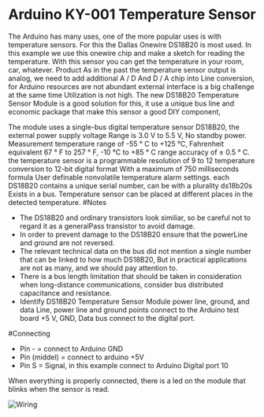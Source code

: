 # Arduino KY-001 Temperature Sensor

The Arduino has many uses, one of the more popular uses is with temperature sensors. For this the Dallas Onewire DS18B20 is most used. In this example we use this onewire chip and make a sketch for reading the temperature.
With this sensor you can get the temperature in your room, car, whatever.
Product
As in the past the temperature sensor output is analog, we need to add additional A / D And D / A chip into Line conversion, for Arduino resources are not abundant external interface is a big challenge at the same time Utilization is not high. The new DS18B20 Temperature Sensor Module is a good solution for this, it use a unique bus line and economic package that make this sensor a good DIY component,

The module uses a single-bus digital temperature sensor DS18B20, the external power supply voltage Range is 3.0 V to 5.5 V, No standby power. Measurement temperature range of -55 ° C to +125 ℃, Fahrenheit equivalent 67 ° F to 257 ° F, -10 °C to +85 ° C range accuracy of ± 0.5 ° C.
the temperature sensor is a programmable resolution of 9 to 12 temperature conversion to 12-bit digital format With a maximum of 750 milliseconds formula User definable nonvolatile temperature alarm settings.
each DS18B20 contains a unique serial number, can be with a plurality ds18b20s Exists in a bus. Temperature sensor can be placed at different places in the detected temperature.
#Notes
* The DS18B20 and ordinary transistors look similiar, so be careful not to regard it as a generalPass transistor to avoid damage.
* In order to prevent damage to the DS18B20 ensure that the powerLine and ground are not reversed.
* The relevant technical data on the bus did not mention a single number that can be linked to how much DS18B20, But in practical applications are not as many, and we should pay attention to.
* There is a bus length limitation that should be taken in consideration when long-distance communications, consider bus distributed capacitance and resistance.
* Identify DS18B20 Temperature Sensor Module power line, ground, and data Line, power line and ground points connect to the Arduino test board +5 V, GND, Data bus connect to the digital port.

#Connecting
* Pin - = connect to Arduino GND
* Pin (middel) = connect to arduino +5V
* Pin S = Signal, in this example connect to Arduino Digital port 10

When everything is properly connected, there is a led on the module that blinks when the sensor is read.

![Wiring](http://www.icstation.com/images/big/productimages/2761/2761.JPG)
